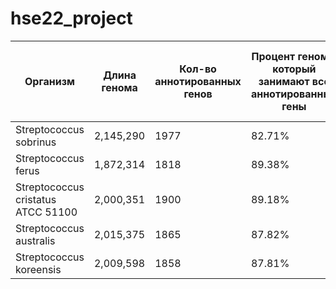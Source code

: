 # hse22_project

|Организм|Длина генома|Кол-во аннотированных генов|Процент генома, который занимают все аннотированные гены|Кол-во участков Z-ДНК с zh-score > 500| Общая длина участков Z-ДНК с zh-score > 500|
|-|-|-|-|-|-| 
|Streptococcus sobrinus|2,145,290|1977|82.71%|413|4166|
|Streptococcus ferus|1,872,314|1818|89.38%|1154|11374|
|Streptococcus cristatus ATCC 51100|2,000,351|1900|89.18%|1616|15884|
|Streptococcus australis|2,015,375|1865|87.82%|1546|15320|
|Streptococcus koreensis|2,009,598|1858|87.81%|1502|14812|

